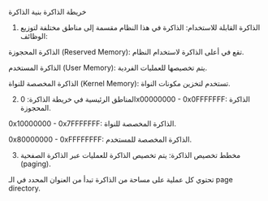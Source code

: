 خريطة الذاكرة
بنية الذاكرة
1. الذاكرة القابلة للاستخدام:
الذاكرة في هذا النظام مقسمة إلى مناطق مختلفة لتوزيع الوظائف:

الذاكرة المحجوزة (Reserved Memory): تقع في أعلى الذاكرة لاستخدام النظام.

الذاكرة المستخدم (User Memory): يتم تخصيصها للعمليات الفردية.

الذاكرة المخصصة للنواة (Kernel Memory): تستخدم لتخزين مكونات النواة.

2. المناطق الرئيسية في خريطة الذاكرة:
0x00000000 - 0x0FFFFFFF: الذاكرة المحجوزة.

0x10000000 - 0x7FFFFFFF: الذاكرة المخصصة للنواة.

0x80000000 - 0xFFFFFFFF: الذاكرة المخصصة للمستخدم.

3. مخطط تخصيص الذاكرة:
يتم تخصيص الذاكرة للعمليات عبر الذاكرة الصفحية (paging).

تحتوي كل عملية على مساحة من الذاكرة تبدأ من العنوان المحدد في الـ page directory.

